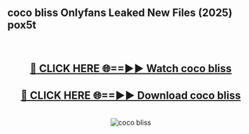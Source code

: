 <h2>coco bliss Onlyfans Leaked New Files (2025) pox5t</h2>
<br>
<div align="center">
<h2><a href="https://mediafiles.top/coco_bliss&ref=git" rel="nofollow">🔴 CLICK HERE 🌐==►► Watch coco bliss</a></h2>
<h2><a href="https://mediafiles.top/coco_bliss&ref=git" rel="nofollow">🔴 CLICK HERE 🌐==►► Download coco bliss</a></h2>
<br>
<a href="https://mediafiles.top/coco_bliss&ref=git" rel="nofollow" data-target="animated-image.originalLink"><img src="https://i.ibb.co.com/xMMVF88/686577567.gif" alt="coco bliss" style="max-width: 100%; display: inline-block;" data-target="animated-image.originalImage"></a>
</div>
<br>
<br>